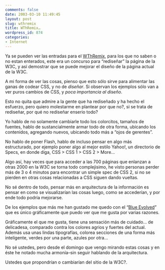 ```yaml
---
comments: false
date: 2003-03-10 11:49:45
layout: post
slug: wthremix
title: WThRemix…
wordpress_id: 874
categories:
- Internet
---
```


Ya se pueden ver las entradas para el [WThRemix](http://w3mix.web-graphics.com/entries.php), para los que no saben o no estan enterados, este era un concurso para “rediseñar” la página de la W3C, y así demostrar que se puede mejorar el diseño de la página actual de la W3C.





A mi forma de ver las cosas, pienso que esto sólo sirve para alimentar las ganas de codear CSS, y no de _diseñar_. Si observan los ejemplos sólo van a ver puros cambios de CSS, y _poca importancia al diseño_.





Esto no quita que admire a la gente que ha rediseñado y ha hecho el esfuerzo, pero quiero molestarme en plantear por que no?, si se trata de rediseñar, por qué no rediseñar enserio todo?





Yo hablo de no solamente cambiarle todo los colorcitos, tamaños de fuentes, hablo de sustancialmente armar todo de otra forma, ubicando los contenidos, agregando nuevos, ubicando todo más a “ojos de gerentes”.





No hablo de poner Flash, hablo de incluso pensar en algo más estructurado, por ejemplo poner algo al mejor estilo Yahoo!, un directorio de Specs, en donde diga, CSS > CSS 1 > CSS 2 > More…





Algo así, hay veces que para acceder a las 700 páginas que enlanzan a otras 2000 en la W3C se torna todo complejisimo, he visto personas perder más de 3 o 4 minutos para encontrar un simple spec de CSS 2, si no se pierden en otras cosas relacionadas a CSS siguen dando vueltas.





No sé dentro de todo, pensar más en arquitectura de la información es pensar en como se visualizarían las cosas luego, como se accederían, y por ende todo podría mejorarse.





De los ejemplos que más me han gustado me quedo con el “[Blue Evolved](http://www.bazzmann.it/works/w3c/index01.html)” que es único gráficamente que puedo ver que me gusta por varias razones.





Gráficamente el que me gusta, tiene una sensación más de cuidado… de delicadesa, comparado contra los colores agrios y fuertes del actual. Además usa unas lindas tipografías, colorea secciones de una forma más inteligente, verdes por una parte, azules por otra…





No sé ustedes, pero desde el domingo que vengo mirando estas cosas y en éste he notado mucha armonía–sin seguir hablando de la arquitectura.





Ustedes que propondrían o cambiarían del sitio de la W3C?.




 
